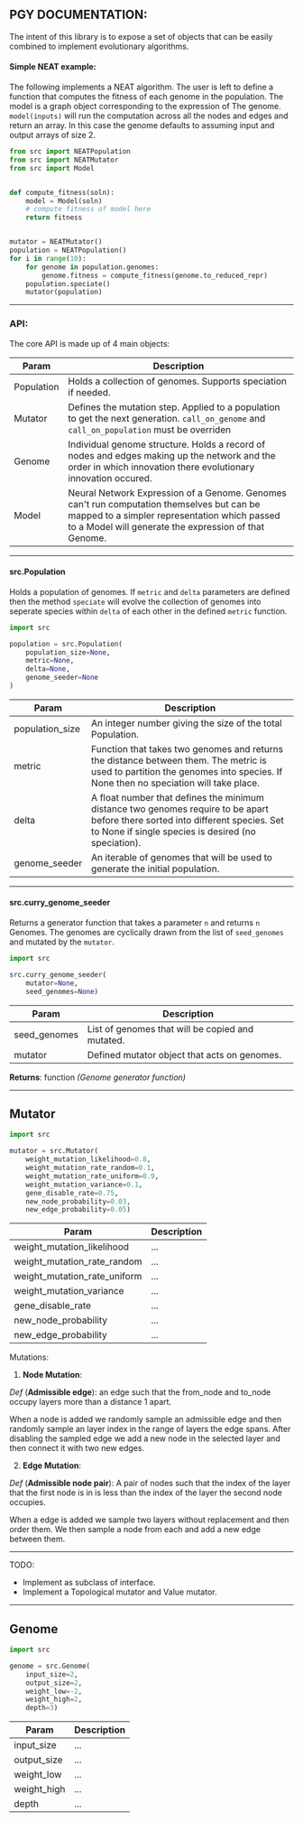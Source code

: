## PGY DOCUMENTATION:

The intent of this library is to expose a set of objects that can be easily combined 
to implement evolutionary algorithms.

#### Simple NEAT example:

The following implements a NEAT algorithm. The user is left to define a function that 
computes the fitness of each genome in the population. The model is a graph object
corresponding to the expression of The genome. `model(inputs)` will run the computation
across all the nodes and edges and return an array. In this case the genome defaults to
assuming input and output arrays of size 2. 

```python
from src import NEATPopulation
from src import NEATMutator
from src import Model


def compute_fitness(soln):
    model = Model(soln)
    # compute fitness of model here
    return fitness


mutator = NEATMutator()
population = NEATPopulation()
for i in range(10):
    for genome in population.genomes:
        genome.fitness = compute_fitness(genome.to_reduced_repr)
    population.speciate()
    mutator(population)

```

___

### API:

The core API is made up of 4 main objects:

| Param | Description |
| --- | ----------- |
| Population | Holds a collection of genomes. Supports speciation if needed.|
| Mutator | Defines the mutation step. Applied to a population to get the next generation. `call_on_genome` and `call_on_population` must be overriden|
| Genome | Individual genome structure. Holds a record of nodes and edges making up the network and the order in which innovation there evolutionary innovation occured. |
| Model | Neural Network Expression of a Genome. Genomes can't run computation themselves but can be mapped to a simpler representation which passed to a Model will generate the expression of that Genome. |

___


#### src.Population

Holds a population of genomes. If `metric` and `delta` parameters are defined then the method
`speciate` will evolve the collection of genomes into seperate species within `delta` of each 
other in the defined `metric` function. 

```python
import src

population = src.Population(
    population_size=None,
    metric=None,
    delta=None,
    genome_seeder=None
)
```
| Param | Description |
| --- | ----------- |
| population_size | An integer number giving the size of the total Population. |
| metric | Function that takes two genomes and returns the distance between them. The metric is used to partition the genomes into species. If None then no speciation will take place. |
| delta | A float number that defines the minimum distance two genomes require to be apart before there sorted into different species. Set to None if single species is desired (no speciation). |
| genome_seeder | An iterable of genomes that will be used to generate the initial population. |

___

#### src.curry_genome_seeder

Returns a generator function that takes a parameter `n` and returns `n` Genomes. The genomes
are cyclically drawn from the list of `seed_genomes` and mutated by the `mutator`. 

```python
import src

src.curry_genome_seeder(
    mutator=None, 
    seed_genomes=None)
```

| Param | Description |
| --- | ----------- |
| seed_genomes | List of genomes that will be copied and mutated. |
| mutator | Defined mutator object that acts on genomes. |

__Returns__: function _(Genome generator function)_

___


## Mutator

```python
import src

mutator = src.Mutator(
    weight_mutation_likelihood=0.8,
    weight_mutation_rate_random=0.1,
    weight_mutation_rate_uniform=0.9,
    weight_mutation_variance=0.1,
    gene_disable_rate=0.75,
    new_node_probability=0.03,
    new_edge_probability=0.05)
```

| Param | Description |
| --- | ----------- |
| weight_mutation_likelihood | ... |
| weight_mutation_rate_random | ... |
| weight_mutation_rate_uniform | ... |
| weight_mutation_variance | ... |
| gene_disable_rate | ... |
| new_node_probability | ... |
| new_edge_probability | ... |

Mutations:

1. **Node Mutation**:

  *Def* (**Admissible edge**): an edge such that the from_node and to_node occupy layers more than a distance 1 apart.

  When a node is added we randomly sample an admissible edge and then randomly sample an layer index in the range of layers the edge spans. After disabling the sampled edge we add a new node in the selected layer and then connect it with two new edges.

2. **Edge Mutation**:

  *Def* (**Admissible node pair**): A pair of nodes such that the index of the layer that the first node is in is less than the index of the layer the second node occupies.

  When a edge is added we sample two layers without replacement and then order them. We then sample a node from each and add a new edge between them.

___

TODO:
- Implement as subclass of interface.
- Implement a Topological mutator and Value mutator.
___

## Genome

```python
import src

genome = src.Genome(
    input_size=2,
    output_size=2,
    weight_low=-2,
    weight_high=2,
    depth=3)
```
| Param | Description |
| --- | ----------- |
| input_size | ... |
| output_size | ... |
| weight_low | ... |
| weight_high | ... |
| depth | ... |
